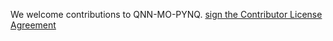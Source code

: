 We welcome contributions to QNN-MO-PYNQ.  <a href="https://www.clahub.com/agreements/Xilinx/QNN-MO-PYNQ">sign the Contributor License Agreement</a>
